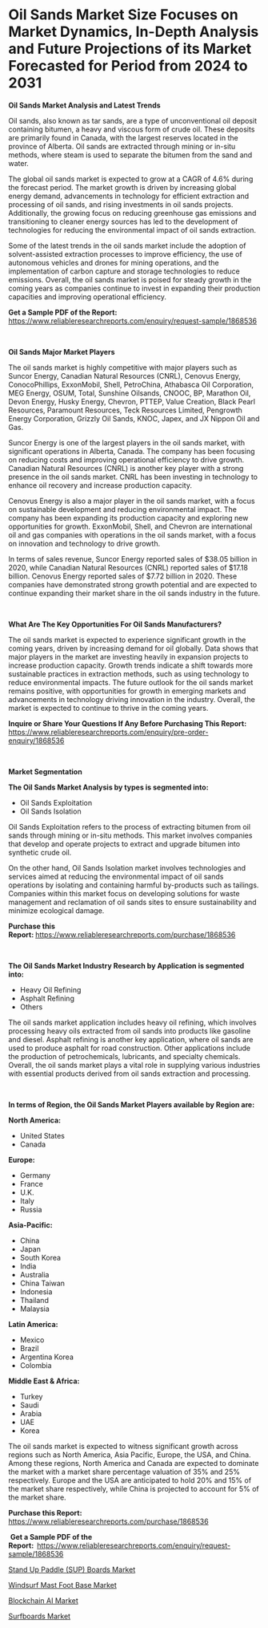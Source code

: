 <p><h1>Oil Sands Market Size Focuses on Market Dynamics, In-Depth Analysis and Future Projections of its Market Forecasted for Period from 2024 to 2031</h1></p><p><strong>Oil Sands Market Analysis and Latest Trends</strong></p>
<p><p>Oil sands, also known as tar sands, are a type of unconventional oil deposit containing bitumen, a heavy and viscous form of crude oil. These deposits are primarily found in Canada, with the largest reserves located in the province of Alberta. Oil sands are extracted through mining or in-situ methods, where steam is used to separate the bitumen from the sand and water.</p><p>The global oil sands market is expected to grow at a CAGR of 4.6% during the forecast period. The market growth is driven by increasing global energy demand, advancements in technology for efficient extraction and processing of oil sands, and rising investments in oil sands projects. Additionally, the growing focus on reducing greenhouse gas emissions and transitioning to cleaner energy sources has led to the development of technologies for reducing the environmental impact of oil sands extraction.</p><p>Some of the latest trends in the oil sands market include the adoption of solvent-assisted extraction processes to improve efficiency, the use of autonomous vehicles and drones for mining operations, and the implementation of carbon capture and storage technologies to reduce emissions. Overall, the oil sands market is poised for steady growth in the coming years as companies continue to invest in expanding their production capacities and improving operational efficiency.</p></p>
<p><strong>Get a Sample PDF of the Report:&nbsp;</strong> <a href="https://www.reliableresearchreports.com/enquiry/request-sample/1868536">https://www.reliableresearchreports.com/enquiry/request-sample/1868536</a></p>
<p>&nbsp;</p>
<p><strong>Oil Sands Major Market Players</strong></p>
<p><p>The oil sands market is highly competitive with major players such as Suncor Energy, Canadian Natural Resources (CNRL), Cenovus Energy, ConocoPhillips, ExxonMobil, Shell, PetroChina, Athabasca Oil Corporation, MEG Energy, OSUM, Total, Sunshine Oilsands, CNOOC, BP, Marathon Oil, Devon Energy, Husky Energy, Chevron, PTTEP, Value Creation, Black Pearl Resources, Paramount Resources, Teck Resources Limited, Pengrowth Energy Corporation, Grizzly Oil Sands, KNOC, Japex, and JX Nippon Oil and Gas.</p><p>Suncor Energy is one of the largest players in the oil sands market, with significant operations in Alberta, Canada. The company has been focusing on reducing costs and improving operational efficiency to drive growth. Canadian Natural Resources (CNRL) is another key player with a strong presence in the oil sands market. CNRL has been investing in technology to enhance oil recovery and increase production capacity.</p><p>Cenovus Energy is also a major player in the oil sands market, with a focus on sustainable development and reducing environmental impact. The company has been expanding its production capacity and exploring new opportunities for growth. ExxonMobil, Shell, and Chevron are international oil and gas companies with operations in the oil sands market, with a focus on innovation and technology to drive growth.</p><p>In terms of sales revenue, Suncor Energy reported sales of $38.05 billion in 2020, while Canadian Natural Resources (CNRL) reported sales of $17.18 billion. Cenovus Energy reported sales of $7.72 billion in 2020. These companies have demonstrated strong growth potential and are expected to continue expanding their market share in the oil sands industry in the future.</p></p>
<p>&nbsp;</p>
<p><strong>What Are The Key Opportunities For Oil Sands Manufacturers?</strong></p>
<p><p>The oil sands market is expected to experience significant growth in the coming years, driven by increasing demand for oil globally. Data shows that major players in the market are investing heavily in expansion projects to increase production capacity. Growth trends indicate a shift towards more sustainable practices in extraction methods, such as using technology to reduce environmental impacts. The future outlook for the oil sands market remains positive, with opportunities for growth in emerging markets and advancements in technology driving innovation in the industry. Overall, the market is expected to continue to thrive in the coming years.</p></p>
<p><strong>Inquire or Share Your Questions If Any Before Purchasing This Report:</strong> <a href="https://www.reliableresearchreports.com/enquiry/pre-order-enquiry/1868536">https://www.reliableresearchreports.com/enquiry/pre-order-enquiry/1868536</a></p>
<p>&nbsp;</p>
<p><strong>Market Segmentation</strong></p>
<p><strong>The Oil Sands Market Analysis by types is segmented into:</strong></p>
<p><ul><li>Oil Sands Exploitation</li><li>Oil Sands Isolation</li></ul></p>
<p><p>Oil Sands Exploitation refers to the process of extracting bitumen from oil sands through mining or in-situ methods. This market involves companies that develop and operate projects to extract and upgrade bitumen into synthetic crude oil.</p><p>On the other hand, Oil Sands Isolation market involves technologies and services aimed at reducing the environmental impact of oil sands operations by isolating and containing harmful by-products such as tailings. Companies within this market focus on developing solutions for waste management and reclamation of oil sands sites to ensure sustainability and minimize ecological damage.</p></p>
<p><strong>Purchase this Report:&nbsp;</strong><a href="https://www.reliableresearchreports.com/purchase/1868536">https://www.reliableresearchreports.com/purchase/1868536</a></p>
<p>&nbsp;</p>
<p><strong>The Oil Sands Market Industry Research by Application is segmented into:</strong></p>
<p><ul><li>Heavy Oil Refining</li><li>Asphalt Refining</li><li>Others</li></ul></p>
<p><p>The oil sands market application includes heavy oil refining, which involves processing heavy oils extracted from oil sands into products like gasoline and diesel. Asphalt refining is another key application, where oil sands are used to produce asphalt for road construction. Other applications include the production of petrochemicals, lubricants, and specialty chemicals. Overall, the oil sands market plays a vital role in supplying various industries with essential products derived from oil sands extraction and processing.</p></p>
<p>&nbsp;</p>
<p><strong>In terms of Region, the Oil Sands Market Players available by Region are:</strong></p>
<p>
    <p> <strong> North America: </strong>
        <ul>
            <li>United States</li>
            <li>Canada</li>
        </ul>
        </p> 
    <p> <strong> Europe: </strong>
        <ul>
            <li>Germany</li>
            <li>France</li>
            <li>U.K.</li>
            <li>Italy</li>
            <li>Russia</li>
        </ul>
        </p> 
    <p> <strong> Asia-Pacific: </strong>
        <ul>
            <li>China</li>
            <li>Japan</li>
            <li>South Korea</li>
            <li>India</li>
            <li>Australia</li>
            <li>China Taiwan</li>
            <li>Indonesia</li>
            <li>Thailand</li>
            <li>Malaysia</li>
        </ul>
        </p> 
    <p> <strong> Latin America: </strong>
        <ul>
            <li>Mexico</li>
            <li>Brazil</li>
            <li>Argentina Korea</li>
            <li>Colombia</li>
        </ul>
        </p> 
    <p> <strong> Middle East & Africa: </strong>
        <ul>
            <li>Turkey</li>
            <li>Saudi</li>
            <li>Arabia</li>
            <li>UAE</li>
            <li>Korea</li>
        </ul>
    </p>
    </p>
<p><p>The oil sands market is expected to witness significant growth across regions such as North America, Asia Pacific, Europe, the USA, and China. Among these regions, North America and Canada are expected to dominate the market with a market share percentage valuation of 35% and 25% respectively. Europe and the USA are anticipated to hold 20% and 15% of the market share respectively, while China is projected to account for 5% of the market share.</p></p>
<p><strong>Purchase this Report: </strong><a href="https://www.reliableresearchreports.com/purchase/1868536">https://www.reliableresearchreports.com/purchase/1868536</a></p>
<p>&nbsp;<strong>Get a Sample PDF of the Report:&nbsp;&nbsp;</strong><a href="https://www.reliableresearchreports.com/enquiry/request-sample/1868536">https://www.reliableresearchreports.com/enquiry/request-sample/1868536</a></p>
<p><strong></strong></p>
<p><p><a href="https://view.publitas.com/reportprime-1/stand-up-paddle-sup-boards-market-size-focuses-on-market-dynamics-in-depth-analysis-and-future-projections-of-its-market-forecasted-for-period-from-2023-to-2030/">Stand Up Paddle (SUP) Boards Market</a></p><p><a href="https://view.publitas.com/reportprime-1/windsurf-mast-foot-base-market-a-comprehensive-report-of-its-market-share-growth-trends-2023-2030/">Windsurf Mast Foot Base Market</a></p><p><a href="https://natural-crush-b99.notion.site/Blockchain-AI-Market-Size-Market-Share-and-Global-Market-Analysis-Report-2024-2031-e7094a903bec4602987bf67894927d92">Blockchain AI Market</a></p><p><a href="https://view.publitas.com/reportprime-1/surfboards-market-offers-provide-insightful-data-for-the-time-period-from-2023-to-2030-and-also-provide-analysis-based-on-application-type-and-region/">Surfboards Market</a></p></p>